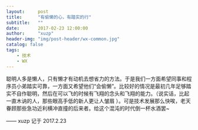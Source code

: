 ```yaml
---
layout:     post
title:      "有偷懒的心，有踏实的行"
subtitle:   ""
date:       2017-02-23 12:00:00
author:     "xuzp"
header-img: "img/post-header/wx-common.jpg"
catalog: false
tags:
    - 技术
    - WX
---
```


聪明人多是懒人，只有懒才有动机去想省力的方法。于是我们一方面希望同事和程序员小弟踏实可靠，一方面又希望他们“会偷懒”。比较好的情况是最初几年足够踏实不自作聪明，然后在可以飞的时候有飞翔的念头和飞翔的能力。（说实话，比起一直木讷的人，那些眼高手低的新人更让人皱眉 ）。可是技术发展那么快唉，老天眷顾那些急功近利横冲直撞的后来者。给这个混沌的时代倒一杯水酒罢~

—— xuzp 记于 2017.2.23
